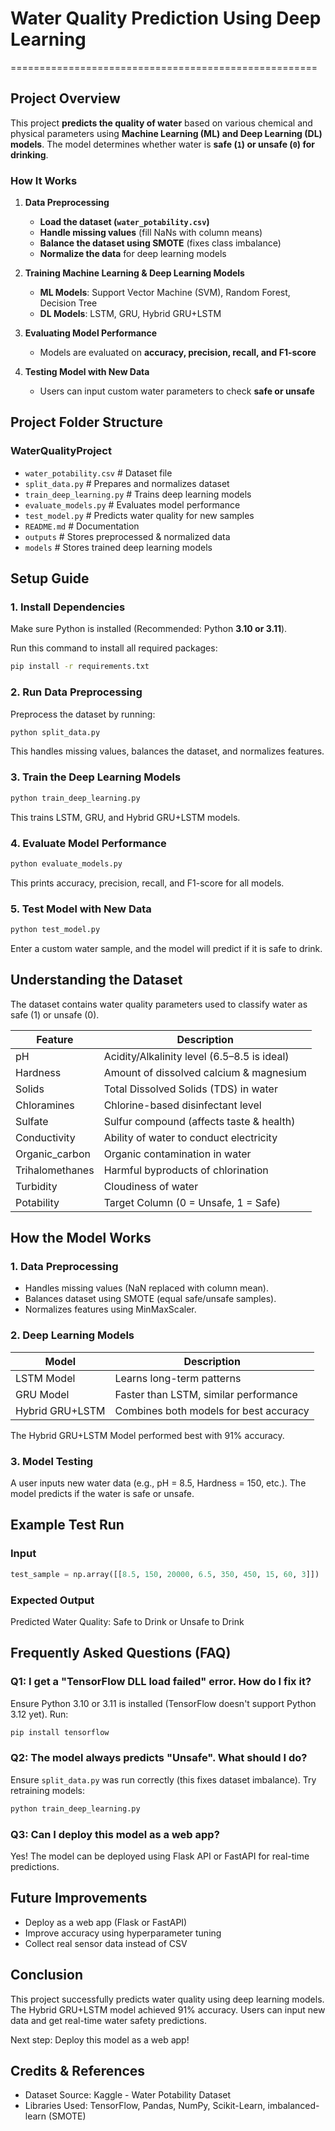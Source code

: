 # Water Quality Prediction Using Deep Learning
=====================================================

Project Overview
---------------

This project **predicts the quality of water** based on various chemical and physical parameters using **Machine Learning (ML) and Deep Learning (DL) models**. The model determines whether water is **safe (`1`) or unsafe (`0`) for drinking**.

### How It Works

1. **Data Preprocessing**  
   - **Load the dataset (`water_potability.csv`)**  
   - **Handle missing values** (fill NaNs with column means)  
   - **Balance the dataset using SMOTE** (fixes class imbalance)  
   - **Normalize the data** for deep learning models  

2. **Training Machine Learning & Deep Learning Models**  
   - **ML Models**: Support Vector Machine (SVM), Random Forest, Decision Tree  
   - **DL Models**: LSTM, GRU, Hybrid GRU+LSTM  

3. **Evaluating Model Performance**  
   - Models are evaluated on **accuracy, precision, recall, and F1-score**  

4. **Testing Model with New Data**  
   - Users can input custom water parameters to check **safe or unsafe**  

Project Folder Structure
------------------------

### WaterQualityProject

* `water_potability.csv` # Dataset file
* `split_data.py` # Prepares and normalizes dataset
* `train_deep_learning.py` # Trains deep learning models
* `evaluate_models.py` # Evaluates model performance
* `test_model.py` # Predicts water quality for new samples
* `README.md` # Documentation
* `outputs` # Stores preprocessed & normalized data
* `models` # Stores trained deep learning models

Setup Guide
-----------

### 1. Install Dependencies

Make sure Python is installed (Recommended: Python **3.10 or 3.11**).

Run this command to install all required packages:
```bash
pip install -r requirements.txt
```

### 2. Run Data Preprocessing

Preprocess the dataset by running:
```bash
python split_data.py
```
This handles missing values, balances the dataset, and normalizes features.

### 3. Train the Deep Learning Models

```bash
python train_deep_learning.py
```
This trains LSTM, GRU, and Hybrid GRU+LSTM models.

### 4. Evaluate Model Performance

```bash
python evaluate_models.py
```
This prints accuracy, precision, recall, and F1-score for all models.

### 5. Test Model with New Data

```bash
python test_model.py
```
Enter a custom water sample, and the model will predict if it is safe to drink.

Understanding the Dataset
-------------------------

The dataset contains water quality parameters used to classify water as safe (1) or unsafe (0).

| Feature | Description |
| --- | --- |
| pH | Acidity/Alkalinity level (6.5–8.5 is ideal) |
| Hardness | Amount of dissolved calcium & magnesium |
| Solids | Total Dissolved Solids (TDS) in water |
| Chloramines | Chlorine-based disinfectant level |
| Sulfate | Sulfur compound (affects taste & health) |
| Conductivity | Ability of water to conduct electricity |
| Organic_carbon | Organic contamination in water |
| Trihalomethanes | Harmful byproducts of chlorination |
| Turbidity | Cloudiness of water |
| Potability | Target Column (0 = Unsafe, 1 = Safe) |

How the Model Works
--------------------

### 1. Data Preprocessing

* Handles missing values (NaN replaced with column mean).
* Balances dataset using SMOTE (equal safe/unsafe samples).
* Normalizes features using MinMaxScaler.

### 2. Deep Learning Models

| Model | Description |
| --- | --- |
| LSTM Model | Learns long-term patterns |
| GRU Model | Faster than LSTM, similar performance |
| Hybrid GRU+LSTM | Combines both models for best accuracy |

The Hybrid GRU+LSTM Model performed best with 91% accuracy.

### 3. Model Testing

A user inputs new water data (e.g., pH = 8.5, Hardness = 150, etc.).
The model predicts if the water is safe or unsafe.

Example Test Run
-----------------

### Input
```python
test_sample = np.array([[8.5, 150, 20000, 6.5, 350, 450, 15, 60, 3]])
```

### Expected Output

Predicted Water Quality:
 Safe to Drink 
or
 Unsafe to Drink 

Frequently Asked Questions (FAQ)
---------------------------------

### Q1: I get a "TensorFlow DLL load failed" error. How do I fix it?

Ensure Python 3.10 or 3.11 is installed (TensorFlow doesn't support Python 3.12 yet).
Run:
```bash
pip install tensorflow
```

### Q2: The model always predicts "Unsafe". What should I do?

Ensure `split_data.py` was run correctly (this fixes dataset imbalance).
Try retraining models:
```bash
python train_deep_learning.py
```

### Q3: Can I deploy this model as a web app?

Yes! The model can be deployed using Flask API or FastAPI for real-time predictions.

Future Improvements
-------------------

* Deploy as a web app (Flask or FastAPI)
* Improve accuracy using hyperparameter tuning
* Collect real sensor data instead of CSV

Conclusion
----------

This project successfully predicts water quality using deep learning models.
The Hybrid GRU+LSTM model achieved 91% accuracy.
Users can input new data and get real-time water safety predictions.

Next step: Deploy this model as a web app! 

Credits & References
--------------------

* Dataset Source: Kaggle - Water Potability Dataset
* Libraries Used: TensorFlow, Pandas, NumPy, Scikit-Learn, imbalanced-learn (SMOTE)